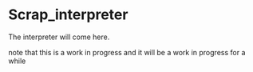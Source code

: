 # Scrap_interpreter
The interpreter will come here.

note that this is a work in progress and it will be a work in progress for a while

